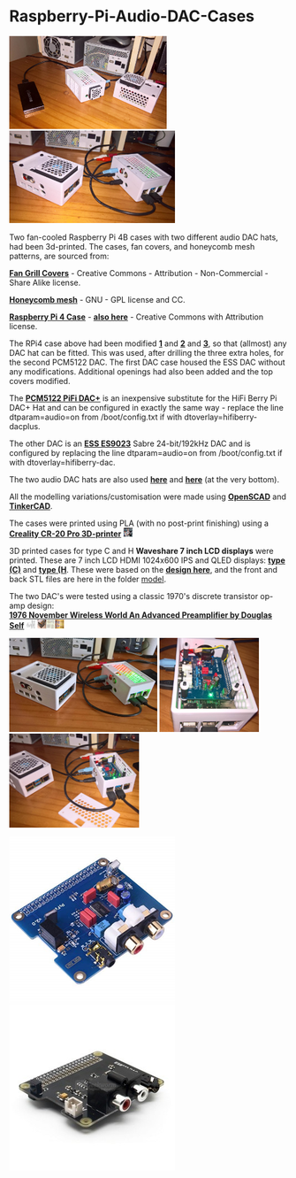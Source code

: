 # Raspberry-Pi-Audio-DAC-Cases

<p align="left">
<img src="images/case1.jpg" width="285" />  
<img src="images/case3.jpg" width="300" />   
</p>

Two fan-cooled Raspberry Pi 4B cases with two different audio DAC hats, had been 3d-printed. The cases, fan covers, and honeycomb mesh patterns, are sourced from:

[**Fan Grill Covers**](https://www.thingiverse.com/thing:2802474) - Creative Commons - Attribution - Non-Commercial - Share Alike license.

[**Honeycomb mesh**](https://www.thingiverse.com/thing:1701435) - GNU - GPL license and CC.

[**Raspberry Pi 4 Case**](https://www.thingiverse.com/thing:4859828) - [**also here**](model/Case.stl) - Creative Commons with Attribution license.

The RPi4 case above had been modified [**1**](model/Case1.stl) and [**2**](model/BlankCase.stl) and [**3**](model/BlankCase2.stl), so that (allmost) any DAC hat can be fitted. This was used, after drilling the three extra holes, for the second PCM5122 DAC. The first DAC case housed the ESS DAC without any modifications. Additional openings had also been added and the top covers modified.

The [**PCM5122 PiFi DAC+**](https://www.seeedstudio.com/Raspberry-pi-B-2B-HIFI-DAC-p-2801.html) is an inexpensive substitute for the HiFi Berry Pi DAC+ Hat and can be configured in exactly the same way - replace the line dtparam=audio=on from /boot/config.txt if with dtoverlay=hifiberry-dacplus.

The other DAC is an [**ESS ES9023**](http://www.suptronics.com/miniPCkits/x900.html) Sabre 24-bit/192kHz DAC and is configured by replacing the line dtparam=audio=on from /boot/config.txt if with dtoverlay=hifiberry-dac. 

The two audio DAC hats are also used [**here**](https://github.com/TobiasVanDyk/Teensy4-USB-Audio-DAC-and-Volume-Control) and  [**here**](https://github.com/TobiasVanDyk/Raspberry-Pi-PC-PSU-Desktop-Computer-with-a-Hard-Disk-Drive-and-Fan-and-Switch/edit/master/Readme.md) (at the very bottom).

All the modelling variations/customisation were made using [**OpenSCAD**](https://openscad.org/) and [**TinkerCAD**](https://www.tinkercad.com/).

The cases were printed using PLA (with no post-print finishing) using a [**Creality CR-20 Pro 3D-printer**](https://www.creality3dofficial.com/products/creality-cr-20-pro-3d-printer) <img src="images/CR-20 Pro - Unboxing and Printing Test.jpg" width="16" height="16"/>

3D printed cases for type C and H **Waveshare 7 inch LCD displays** were printed. These are 7 inch LCD HDMI 1024x600 IPS and QLED displays: [**type (C)**](https://www.waveshare.com/7inch-hdmi-lcd-c.htm) and [**type (H**](https://www.waveshare.com/7hp-capqled.htm). These were based on the [**design here**](https://www.thingiverse.com/thing:3743598), and the front and back STL files are here in the folder [model](/model).

The two DAC's were tested using a classic 1970's discrete transistor op-amp design:<br>
[**1976 November Wireless World An Advanced Preamplifier by Douglas Self**](DougSelf1976Preamp) <img src="DougSelf1976Preamp/DSelfPreamp.jpg" width="16" height="16"/> <img src="DougSelf1976Preamp/DSelfPreamp1.jpg" width="16" height="16"/><img src="DougSelf1976Preamp/pcb-layouts.jpg" width="16" height="16"/><img src="DougSelf1976Preamp/AdvPreAmp2021Build/pcb1.jpg" width="16" height="16"/><br>

<p align="left">
<img src="images/case2.jpg" width="268" />  
<img src="images/case4.jpg" width="180" />  
<img src="images/case5.jpg" width="235" />  
</p>

<p align="left">
<img src="images/pcm5122.jpg" width="300" />  
<img src="images/x900.jpg" width="300" />    
</p>

